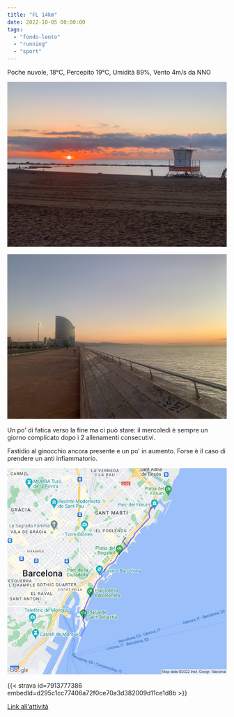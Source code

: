 ```yaml
---
title: "FL 14km"
date: 2022-10-05 00:00:00
tags: 
  - "fondo-lento"
  - "running"
  - "sport"
---
```


Poche nuvole, 18°C, Percepito 19°C, Umidità 89%, Vento 4m/s da NNO

![](images/IMG_0464.jpg)

![](images/IMG_0462.jpg)

Un po' di fatica verso la fine ma ci può stare: il mercoledì è sempre un giorno complicato dopo i 2 allenamenti consecutivi.

Fastidio al ginocchio ancora presente e un po' in aumento. Forse è il caso di prendere un anti infiammatorio.

![](images/20221005-activity-map.png)

{{< strava id=7913777386 embedId=d295c1cc77406a72f0ce70a3d382009d11ce1d8b >}}

[Link all'attività](https://strava.com/activities/7913777386)

